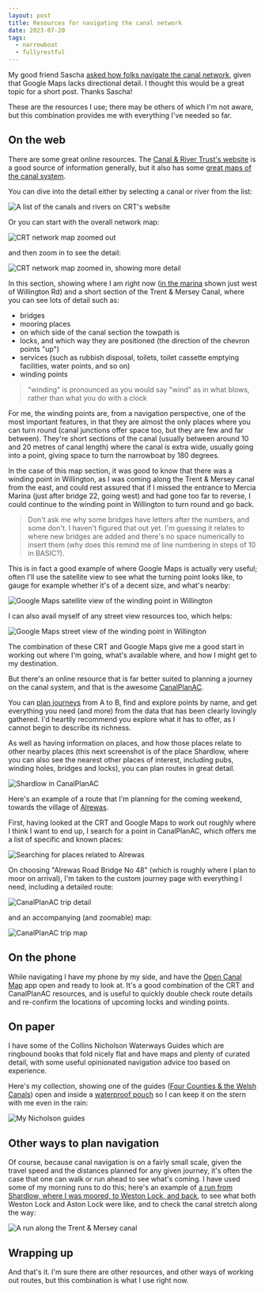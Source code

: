 ```yaml
---
layout: post
title: Resources for navigating the canal network
date: 2023-07-20
tags:
  - narrowboat
  - fullyrestful
---
```

My good friend Sascha [asked how folks navigate the canal network](https://hachyderm.io/@sufw@mastodon.social/110744077753623324), given that Google Maps lacks directional detail. I thought this would be a great topic for a short post. Thanks Sascha!

These are the resources I use; there may be others of which I'm not aware, but this combination provides me with everything I've needed so far.

## On the web

There are some great online resources. The [Canal & River Trust's website](https://canalrivertrust.org.uk/) is a good source of information generally, but it also has some [great maps of the canal system](https://canalrivertrust.org.uk/enjoy-the-waterways/canal-and-river-network). 

You can dive into the detail either by selecting a canal or river from the list:

![A list of the canals and rivers on CRT's website](/images/2023/07/crt-listing.png)

Or you can start with the overall network map:

![CRT network map zoomed out](/images/2023/07/crt-map-zoomed-out.png)

and then zoom in to see the detail:

![CRT network map zoomed in, showing more detail](/images/2023/07/crt-map-zoomed-in.png)

In this section, showing where I am right now ([in the marina](/blog/posts/2023/07/18/oil-change-and-a-visit-to-mercia-marina/) shown just west of Willington Rd) and a short section of the Trent & Mersey Canal, where you can see lots of detail such as:

* bridges
* mooring places
* on which side of the canal section the towpath is
* locks, and which way they are positioned (the direction of the chevron points "up")
* services (such as rubbish disposal, toilets, toilet cassette emptying facilities, water points, and so on)
* winding points

> "winding" is pronounced as you would say "wind" as in what blows, rather than what you do with a clock

For me, the winding points are, from a navigation perspective, one of the most important features, in that they are almost the only places where you can turn round (canal junctions offer space too, but they are few and far between). They're short sections of the canal (usually between around 10 and 20 metres of canal length) where the canal is extra wide, usually going into a point, giving space to turn the narrowboat by 180 degrees. 

In the case of this map section, it was good to know that there was a winding point in Willington, as I was coming along the Trent & Mersey canal from the east, and could rest assured that if I missed the entrance to Mercia Marina (just after bridge 22, going west) and had gone too far to reverse, I could continue to the winding point in Willington to turn round and go back. 

> Don't ask me why some bridges have letters after the numbers, and some don't. I haven't figured that out yet. I'm guessing it relates to where new bridges are added and there's no space numerically to insert them (why does this remind me of line numbering in steps of 10 in BASIC?).

This is in fact a good example of where Google Maps is actually very useful; often I'll use the satellite view to see what the turning point looks like, to gauge for example whether it's of a decent size, and what's nearby:

![Google Maps satellite view of the winding point in Willington](/images/2023/07/winding-point-in-google-maps.png)

I can also avail myself of any street view resources too, which helps:

![Google Maps street view of the winding point in Willington](/images/2023/07/winding-point-in-google-maps-street-view.png)

The combination of these CRT and Google Maps give me a good start in working out where I'm going, what's available where, and how I might get to my destination.

But there's an online resource that is far better suited to planning a journey on the canal system, and that is the awesome [CanalPlanAC](https://canalplan.uk).

You can [plan journeys](https://canalplan.uk/cgi-bin/canal.cgi) from A to B, find and explore points by name, and get everything you need (and more) from the data that has been clearly lovingly gathered. I'd heartily recommend you explore what it has to offer, as I cannot begin to describe its richness.

As well as having information on places, and how those places relate to other nearby places (this next screenshot is of the place Shardlow, where you can also see the nearest other places of interest, including pubs, winding holes, bridges and locks), you can plan routes in great detail.

![Shardlow in CanalPlanAC](/images/2023/07/canalplan-shardlow.png)

Here's an example of a route that I'm planning for the coming weekend, towards the village of [Alrewas](https://goo.gl/maps/RuxXy4CAwi4S8UkaA).

First, having looked at the CRT and Google Maps to work out roughly where I think I want to end up, I search for a point in CanalPlanAC, which offers me a list of specific and known places:

![Searching for places related to Alrewas](/images/2023/07/travelling-to-alrewas.png)

On choosing "Alrewas Road Bridge No 48" (which is roughly where I plan to moor on arrival), I'm taken to the custom journey page with everything I need, including a detailed route:

![CanalPlanAC trip detail](/images/2023/07/alrewas-trip-detail.png)

and an accompanying (and zoomable) map:

![CanalPlanAC trip map](/images/2023/07/alrewas-trip-map.png)

## On the phone

While navigating I have my phone by my side, and have the [Open Canal Map](https://opencanalmap.uk/) app open and ready to look at. It's a good combination of the CRT and CanalPlanAC resources, and is useful to quickly double check route details and re-confirm the locations of upcoming locks and winding points.

## On paper

I have some of the Collins Nicholson Waterways Guides which are ringbound books that fold nicely flat and have maps and plenty of curated detail, with some useful opinionated navigation advice too based on experience.

Here's my collection, showing one of the guides ([Four Counties & the Welsh Canals](https://collins.co.uk/collections/collins-nicholson-waterways-guides/products/9780008546687)) open and inside a [waterproof pouch](https://www.amazon.co.uk/gp/product/B08NL83GXJ/) so I can keep it on the stern with me even in the rain:

![My Nicholson guides](/images/2023/07/nicholson-guides.jpg)

## Other ways to plan navigation

Of course, because canal navigation is on a fairly small scale, given the travel speed and the distances planned for any given journey, it's often the case that one can walk or run ahead to see what's coming. I have used some of my morning runs to do this; here's an example of [a run from Shardlow, where I was moored, to Weston Lock, and back](https://www.strava.com/activities/9453248632), to see what both Weston Lock and Aston Lock were like, and to check the canal stretch along the way:

![A run along the Trent & Mersey canal](/images/2023/07/canal-run-strava.png)

## Wrapping up

And that's it. I'm sure there are other resources, and other ways of working out routes, but this combination is what I use right now.
